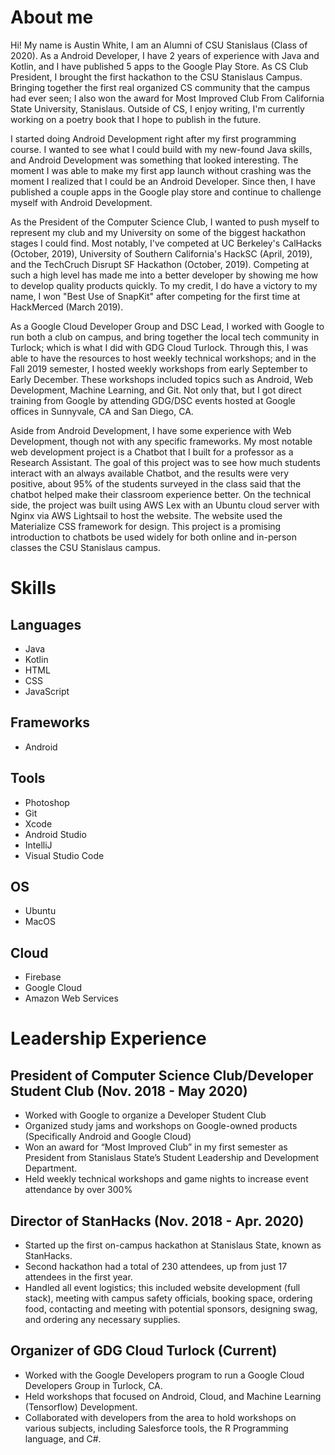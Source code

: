 # About me
Hi! My name is Austin White, I am an Alumni of CSU Stanislaus (Class of 2020). As a Android Developer, I have 2 years of experience with Java and Kotlin, and I have published 5 apps to the Google Play Store. As CS Club President, I brought the first hackathon to the CSU Stanislaus Campus. Bringing together the first real organized CS community that the campus had ever seen; I also won the award for Most Improved Club From California State University, Stanislaus. Outside of CS, I enjoy writing, I'm currently working on a poetry book that I hope to publish in the future.

I started doing Android Development right after my first programming course. I wanted to see what 
I could build with my new-found Java skills, and Android Development was something that looked interesting. 
The moment I was able to make my first app launch without crashing was the moment I realized that I could be
an Android Developer. Since then, I have published a couple apps in the Google play store and continue to challenge myself with
Android Development. 

As the President of the Computer Science Club, I wanted to push myself to represent my club and my University 
on some of the biggest hackathon stages I could find. Most notably, I've competed at UC Berkeley's CalHacks (October, 2019), University
of Southern California's HackSC (April, 2019), and the TechCruch Disrupt SF Hackathon (October, 2019). Competing at such a 
high level has made me into a better developer by showing me how to develop quality products quickly. To my credit, I do have a 
victory to my name, I won "Best Use of SnapKit" after competing for the first time at HackMerced (March 2019). 

As a Google Cloud Developer Group and DSC Lead, I worked with Google to run both a club on campus, and bring 
together the local tech community in Turlock; which is what I did with GDG Cloud Turlock. Through this, I was able to have the resources
to host weekly technical workshops; and in the Fall 2019 semester, I hosted weekly workshops from early September to Early December.
These workshops included topics such as Android, Web Development, Machine Learning, and Git. Not only that, but I got
direct training from Google by attending GDG/DSC events hosted at Google offices in Sunnyvale, CA and San Diego, CA.

Aside from Android Development, I have some experience with Web Development, though not with any specific 
frameworks. My most notable web development project is a Chatbot that I built for a professor as a Research Assistant. The 
goal of this project was to see how much students interact with an always available Chatbot, and the results were very 
positive, about 95% of the students surveyed in the class said that the chatbot helped make their classroom experience 
better. On the technical side, the project was built using AWS Lex with an Ubuntu cloud server with Nginx via AWS Lightsail to 
host the website. The website used the Materialize CSS framework for design. This project is a promising introduction to
chatbots be used widely for both online and in-person classes the CSU Stanislaus campus. 
         


# Skills
## Languages 
* Java 
* Kotlin 
* HTML 
* CSS 
* JavaScript

## Frameworks 
* Android

## Tools 
* Photoshop 
* Git 
* Xcode 
* Android Studio 
* IntelliJ 
* Visual Studio Code

## OS 
* Ubuntu 
* MacOS

## Cloud 
* Firebase 
* Google Cloud 
* Amazon Web Services

# Leadership Experience
## President of Computer Science Club/Developer Student Club (Nov. 2018 - May 2020)
* Worked with Google to organize a Developer Student Club
* Organized study jams and workshops on Google-owned products (Specifically Android and Google Cloud)
* Won an award for “Most Improved Club” in my first semester as President from Stanislaus State’s Student Leadership and Development Department.
* Held weekly technical workshops and game nights to increase event attendance by over 300%

## Director of StanHacks (Nov. 2018 - Apr. 2020)
* Started up the first on-campus hackathon at Stanislaus State, known as StanHacks.
* Second hackathon had a total of 230 attendees, up from just 17 attendees in the first year.
* Handled all event logistics; this included website development (full stack), meeting with campus safety officials, booking space, ordering food, contacting and meeting with potential sponsors, designing swag, and ordering any necessary supplies.

## Organizer of GDG Cloud Turlock (Current)
* Worked with the Google Developers program to run a Google Cloud Developers Group in Turlock, CA.
* Held workshops that focused on Android, Cloud, and Machine Learning (Tensorflow) Development.
* Collaborated with developers from the area to hold workshops on various subjects, including Salesforce tools, the R Programming language, and C#.
